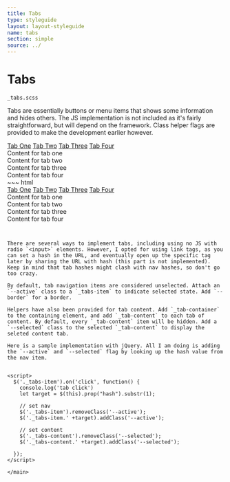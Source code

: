 ```yaml
---
title: Tabs
type: styleguide
layout: layout-styleguide
name: tabs
section: simple
source: ../
---
```



<main markdown="1">

# Tabs

`_tabs.scss`

Tabs are essentially buttons or menu items that shows some information and hides others. The JS implementation is not included as it's fairly straightforward, but will depend on the framework. Class helper flags are provided to make the development earlier however.


<div class="_styleguide-example _margin-bottom-2">
  <div class="_tabs --border _margin-top-none-i">
    <a href="#tabOne" class="tabOne _tabs-item">Tab One</a>
    <a href="#tabTwo" class="tabTwo _tabs-item --active">Tab Two</a>
    <a href="#tabThree" class="tabThree _tabs-item">Tab Three</a>
    <a href="#tabFour" class="tabFour _tabs-item">Tab Four</a>
  </div>
  <div class="_tab-container">
    <div class="tabOne _tabs-content">Content for tab one</div>
    <div class="tabTwo _tabs-content --selected">Content for tab two</div>
    <div class="tabThree _tabs-content">Content for tab three</div>
    <div class="tabFour _tabs-content">Content for tab four</div>
  </div>
</div>
~~~ html
  <div class="_tabs --border">
    <a href="#tabOne" class="tabOne _tabs-item">Tab One</a>
    <a href="#tabTwo" class="tabTwo _tabs-item --active">Tab Two</a>
    <a href="#tabThree" class="tabThree _tabs-item">Tab Three</a>
    <a href="#tabFour" class="tabFour _tabs-item">Tab Four</a>
  </div>

  <div class="_tab-container">
    <div class="tabOne _tabs-content">Content for tab one</div>
    <div class="tabTwo _tabs-content --selected">Content for tab two</div>
    <div class="tabThree _tabs-content">Content for tab three</div>
    <div class="tabFour _tabs-content">Content for tab four</div>
  </div>

  <script>
    $('._tabs-item').on('click', function() {
      // set nav
      $('._tabs-item').removeClass('--active');
      $('._tabs-item.' +target).addClass('--active');

      // set content
      $('._tabs-content').removeClass('--selected');
      $('._tabs-content.' +target).addClass('--selected');

    });
  </script>
~~~


There are several ways to implement tabs, including using no JS with radio `<input>` elements. However, I opted for using link tags, as you can set a hash in the URL, and eventually open up the specific tag later by sharing the URL with hash (this part is not implemented). Keep in mind that tab hashes might clash with nav hashes, so don't go too crazy.

By default, tab navigation items are considered unselected. Attach an `--active` class to a `_tabs-item` to indicate selected state. Add `--border` for a border.

Helpers have also been provided for tab content. Add `_tab-container` to the containing element, and add `_tab-content` to each tab of content. By default, every `_tab-content` item will be hidden. Add a `--selected` class to the selected `_tab-content` to display the seleted content tab. 

Here is a sample implementation with jQuery. All I am doing is adding the `--active` and `--selected` flag by looking up the hash value from the nav item.


<script>
  $('._tabs-item').on('click', function() {
    console.log('tab click')
    let target = $(this).prop("hash").substr(1);

    // set nav
    $('._tabs-item').removeClass('--active');
    $('._tabs-item.' +target).addClass('--active');

    // set content
    $('._tabs-content').removeClass('--selected');
    $('._tabs-content.' +target).addClass('--selected');

  });
</script>

</main>


